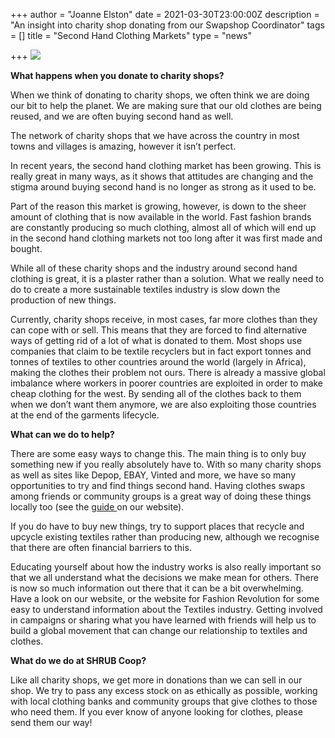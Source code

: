 +++
author = "Joanne Elston"
date = 2021-03-30T23:00:00Z
description = "An insight into charity shop donating from our Swapshop Coordinator"
tags = []
title = "Second Hand Clothing Markets"
type = "news"

+++
![](https://res.cloudinary.com/shrub-co-op/image/upload/v1617195415/shrubcoop.org/media/prudence-earl-8F0I12ypHPA-unsplash_kiitg1.jpg)

**What happens when you donate to charity shops?**

When we think of donating to charity shops, we often think we are doing our bit to help the planet. We are making sure that our old clothes are being reused, and we are often buying second hand as well.

The network of charity shops that we have across the country in most towns and villages is amazing, however it isn’t perfect.

In recent years, the second hand clothing market has been growing. This is really great in many ways, as it shows that attitudes are changing and the stigma around buying second hand is no longer as strong as it used to be.

Part of the reason this market is growing, however, is down to the sheer amount of clothing that is now available in the world. Fast fashion brands are constantly producing so much clothing, almost all of which will end up in the second hand clothing markets not too long after it was first made and bought.

While all of these charity shops and the industry around second hand clothing is great, it is a plaster rather than a solution. What we really need to do to create a more sustainable textiles industry is slow down the production of new things.

Currently, charity shops receive, in most cases, far more clothes than they can cope with or sell. This means that they are forced to find alternative ways of getting rid of a lot of what is donated to them. Most shops use companies that claim to be textile recyclers but in fact export tonnes and tonnes of textiles to other countries around the world (largely in Africa), making the clothes their problem not ours. There is already a massive global imbalance where workers in poorer countries are exploited in order to make cheap clothing for the west. By sending all of the clothes back to them when we don’t want them anymore, we are also exploiting those countries at the end of the garments lifecycle.

**What can we do to help?**

There are some easy ways to change this. The main thing is to only buy something new if you really absolutely have to. With so many charity shops as well as sites like Depop, EBAY, Vinted and more, we have so many opportunities to try and find things second hand. Having clothes swaps among friends or community groups is a great way of doing these things locally too (see the [guide ](https://www.shrubcoop.org/resource-packs/clothes-swap/)on our website).

If you do have to buy new things, try to support places that recycle and upcycle existing textiles rather than producing new, although we recognise that there are often financial barriers to this.

Educating yourself about how the industry works is also really important so that we all understand what the decisions we make mean for others. There is now so much information out there that it can be a bit overwhelming. Have a look on our website, or the website for Fashion Revolution for some easy to understand information about the Textiles industry. Getting involved in campaigns or sharing what you have learned with friends will help us to build a global movement that can change our relationship to textiles and clothes.

**What do we do at SHRUB Coop?**

Like all charity shops, we get more in donations than we can sell in our shop. We try to pass any excess stock on as ethically as possible, working with local clothing banks and community groups that give clothes to those who need them. If you ever know of anyone looking for clothes, please send them our way!